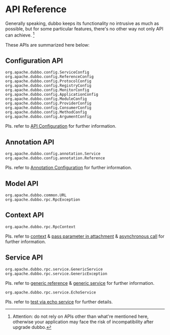 # API Reference

Generally speaking, dubbo keeps its functionality no intrusive as much as possible, but for some particular features, there's no other way not only API can achieve. [^1]

These APIs are summarized here below:

## Configuration API

```
org.apache.dubbo.config.ServiceConfig
org.apache.dubbo.config.ReferenceConfig
org.apache.dubbo.config.ProtocolConfig
org.apache.dubbo.config.RegistryConfig
org.apache.dubbo.config.MonitorConfig
org.apache.dubbo.config.ApplicationConfig
org.apache.dubbo.config.ModuleConfig
org.apache.dubbo.config.ProviderConfig
org.apache.dubbo.config.ConsumerConfig
org.apache.dubbo.config.MethodConfig
org.apache.dubbo.config.ArgumentConfig
```

Pls. refer to [API Configuration](../configuration/api.md) for further information. 

## Annotation API

```
org.apache.dubbo.config.annotation.Service
org.apache.dubbo.config.annotation.Reference
```

Pls. refer to [Annotation Configuration](../configuration/annotation.md) for further information.

## Model API

```
org.apache.dubbo.common.URL
org.apache.dubbo.rpc.RpcException
```

## Context API

```
org.apache.dubbo.rpc.RpcContext
```

Pls. refer to [context](../demos/context.md) & [pass parameter in attachment](../demos/attachment.md) & [asynchronous call](../demos/async-call.md) for further information.

## Service API

```
org.apache.dubbo.rpc.service.GenericService
org.apache.dubbo.rpc.service.GenericException
```

Pls. refer to [generic reference](../demos/generic-reference.md) & [generic service](../demos/generic-service.md) for further information.

```
org.apache.dubbo.rpc.service.EchoService
```
Pls. refer to [test via echo service](../demos/echo-service.md) for further details.

[^1]: Attention: do not rely on APIs other than what're mentioned here, otherwise your application may face the risk of incompatibility after upgrade dubbo.